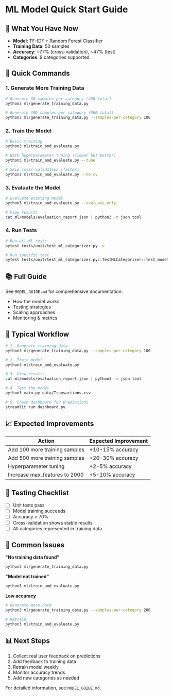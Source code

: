 # ML Model Quick Start Guide

## 🎯 What You Have Now

- **Model**: TF-IDF + Random Forest Classifier
- **Training Data**: 50 samples
- **Accuracy**: ~77% (cross-validation), ~47% (test)
- **Categories**: 9 categories supported

## 🚀 Quick Commands

### 1. Generate More Training Data

```bash
# Generate 50 samples per category (450 total)
python3 ml/generate_training_data.py

# Generate 100 samples per category (900 total)
python3 ml/generate_training_data.py --samples-per-category 100
```

### 2. Train the Model

```bash
# Basic training
python3 ml/train_and_evaluate.py

# With hyperparameter tuning (slower but better)
python3 ml/train_and_evaluate.py --tune

# Skip cross-validation (faster)
python3 ml/train_and_evaluate.py --no-cv
```

### 3. Evaluate the Model

```bash
# Evaluate existing model
python3 ml/train_and_evaluate.py --evaluate-only

# View results
cat ml/models/evaluation_report.json | python3 -m json.tool
```

### 4. Run Tests

```bash
# Run all ML tests
pytest tests/unit/test_ml_categorizer.py -v

# Run specific test
pytest tests/unit/test_ml_categorizer.py::TestMLCategorizer::test_model_prediction -v
```

## 📚 Full Guide

See `MODEL_GUIDE.md` for comprehensive documentation:
- How the model works
- Testing strategies
- Scaling approaches
- Monitoring & metrics

## 🔄 Typical Workflow

```bash
# 1. Generate training data
python3 ml/generate_training_data.py --samples-per-category 100

# 2. Train model
python3 ml/train_and_evaluate.py

# 3. View results
cat ml/models/evaluation_report.json | python3 -m json.tool

# 4. Test the model
python3 main.py data/Transactions.csv

# 5. Check dashboard for predictions
streamlit run dashboard.py
```

## 📈 Expected Improvements

| Action | Expected Improvement |
|--------|---------------------|
| Add 100 more training samples | +10-15% accuracy |
| Add 500 more training samples | +20-30% accuracy |
| Hyperparameter tuning | +2-5% accuracy |
| Increase max_features to 2000 | +5-10% accuracy |

## 🧪 Testing Checklist

- [ ] Unit tests pass
- [ ] Model training succeeds
- [ ] Accuracy > 70%
- [ ] Cross-validation shows stable results
- [ ] All categories represented in training data

## 🐛 Common Issues

**"No training data found"**
```bash
python3 ml/generate_training_data.py
```

**"Model not trained"**
```bash
python3 ml/train_and_evaluate.py
```

**Low accuracy**
```bash
# Generate more data
python3 ml/generate_training_data.py --samples-per-category 200

# Retrain
python3 ml/train_and_evaluate.py
```

## 📊 Next Steps

1. Collect real user feedback on predictions
2. Add feedback to training data
3. Retrain model weekly
4. Monitor accuracy trends
5. Add new categories as needed

For detailed information, see `MODEL_GUIDE.md`.

